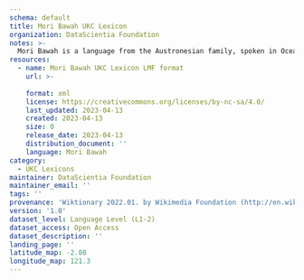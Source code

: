 ```yaml
---
schema: default
title: Mori Bawah UKC Lexicon
organization: DataScientia Foundation
notes: >-
  Mori Bawah is a language from the Austronesian family, spoken in Oceania. The UKC Lexicon of Mori Bawah is represented as a lexico-semantic network. It consists of words, word senses, synsets, as well as sense-level and synset-level relationships.
resources:
  - name: Mori Bawah UKC Lexicon LMF format
    url: >-
      
    format: xml
    license: https://creativecommons.org/licenses/by-nc-sa/4.0/
    last_updated: 2023-04-13
    created: 2023-04-13
    size: 0
    release_date: 2023-04-13
    distribution_document: ''
    language: Mori Bawah
category:
  - UKC Lexicons
maintainer: DataScientia Foundation
maintainer_email: ''
tags: ''
provenance: 'Wiktionary 2022.01. by Wikimedia Foundation (http://en.wiktionary.org); Princeton WordNet 2.1 by Princeton University (https://wordnet.princeton.edu)'
version: '1.0'
dataset_level: Language Level (L1-2)
dataset_access: Open Access
dataset_description: ''
landing_page: ''
latitude_map: -2.08
longitude_map: 121.3
---
```

